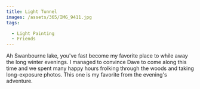 ```yaml
---
title: Light Tunnel
images: /assets/365/IMG_9411.jpg
tags:

  - Light Painting
  - Friends
---
```

Ah Swanbourne lake, you've fast become my favorite place to while away the long winter evenings. I managed to convince Dave to come along this time and we spent many happy hours frolking through the woods and taking long-exposure photos. This one is my favorite from the evening's adventure.